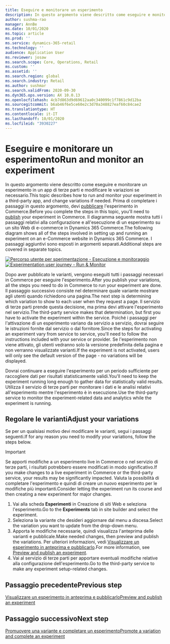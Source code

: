 ```yaml
---
title: Eseguire e monitorare un esperimento
description: In questo argomento viene descritto come eseguire e monitorare un esperimento in un servizio di terze parti. Descrive inoltre come apportare modifiche alle varianti dopo l'inizio dell'esperimento.
author: sushma-rao
manager: AnnBe
ms.date: 10/01/2020
ms.topic: article
ms.prod: ''
ms.service: dynamics-365-retail
ms.technology: ''
audience: Application User
ms.reviewer: josaw
ms.search.scope: Core, Operations, Retail
ms.custom: ''
ms.assetid: ''
ms.search.region: global
ms.search.industry: Retail
ms.author: sushmar
ms.search.validFrom: 2020-09-30
ms.dyn365.ops.version: AX 10.0.13
ms.openlocfilehash: 4cb7d863d9d69612aa0c340099c1f7861c9d12ba
ms.sourcegitcommit: b6ab46f6e5ce60e2c3d70a348827eaf60c84cae2
ms.translationtype: HT
ms.contentlocale: it-IT
ms.lasthandoff: 10/01/2020
ms.locfileid: "3930227"
---
```

# <a name="run-and-monitor-an-experiment"></a><span data-ttu-id="65c61-104">Eseguire e monitorare un esperimento</span><span class="sxs-lookup"><span data-stu-id="65c61-104">Run and monitor an experiment</span></span>

<span data-ttu-id="65c61-105">In questo argomento viene descritto come eseguire e monitorare un esperimento in un app di terze parti e modificare le variazioni se necessario.</span><span class="sxs-lookup"><span data-stu-id="65c61-105">This topic describes how to run and monitor your experiment in a third-party app, and change variations if needed.</span></span> <span data-ttu-id="65c61-106">Prima di completare i passaggi in questo argomento, devi [ pubblicare](experimentation-preview-publish.md) l'esperimento in Commerce.</span><span class="sxs-lookup"><span data-stu-id="65c61-106">Before you complete the steps in this topic, you'll need to [publish](experimentation-preview-publish.md) your experiment in Commerce.</span></span> <span data-ttu-id="65c61-107">Il diagramma seguente mostra tutti i passaggi relativi alla configurazione e all'esecuzione di un esperimento su un sito Web di e-commerce in Dynamics 365 Commerce.</span><span class="sxs-lookup"><span data-stu-id="65c61-107">The following diagram shows all of the steps involved in setting up and running an experiment on an e-Commerce website in Dynamics 365 Commerce.</span></span> <span data-ttu-id="65c61-108">I passaggi aggiuntivi sono esposti in argomenti separati.</span><span class="sxs-lookup"><span data-stu-id="65c61-108">Additional steps are covered in separate topics.</span></span>

<span data-ttu-id="65c61-109">[ ![Percorso utente per sperimentazione - Esecuzione e monitoraggio](./media/experimentation_run_monitor.svg) ](./media/experimentation_run_monitor.svg#lightbox)</span><span class="sxs-lookup"><span data-stu-id="65c61-109">[ ![Experimentation user journey - Run & Monitor](./media/experimentation_run_monitor.svg) ](./media/experimentation_run_monitor.svg#lightbox)</span></span>

<span data-ttu-id="65c61-110">Dopo aver pubblicato le varianti, vengono eseguiti tutti i passaggi necessari in Commerce per eseguire l'esperimento.</span><span class="sxs-lookup"><span data-stu-id="65c61-110">After you publish your variations, all the steps you need to do in Commerce to run your experiment are done.</span></span> <span data-ttu-id="65c61-111">Il passaggio successivo consiste nel determinare quale variante mostrare agli utenti quando richiedono una pagina.</span><span class="sxs-lookup"><span data-stu-id="65c61-111">The next step is determining which variation to show to each user when they request a page.</span></span> <span data-ttu-id="65c61-112">Il servizio di terze parti prende questa decisione, ma prima devi attivare l'esperimento nel servizio.</span><span class="sxs-lookup"><span data-stu-id="65c61-112">The third-party service makes that determination, but first you have to activate the experiment within the service.</span></span> <span data-ttu-id="65c61-113">Poiché i passaggi per l'attivazione di un esperimento variano da servizio a servizio, dovrai seguire le istruzioni fornite dal servizio o dal fornitore.</span><span class="sxs-lookup"><span data-stu-id="65c61-113">Since the steps for activating an experiment vary from service to service, you'll need to follow the instructions included with your service or provider.</span></span> <span data-ttu-id="65c61-114">Se l'esperimento non viene attivato, gli utenti vedranno solo la versione predefinita della pagina e non verranno visualizzate varianti.</span><span class="sxs-lookup"><span data-stu-id="65c61-114">If the experiment is not activated, users will only see the default version of the page - no variations will be displayed.</span></span>

<span data-ttu-id="65c61-115">Dovrai continuare a eseguire l'esperimento per un periodo sufficiente per raccogliere dati per risultati statisticamente validi.</span><span class="sxs-lookup"><span data-stu-id="65c61-115">You'll need to keep the experiment running long enough to gather data for statistically valid results.</span></span> <span data-ttu-id="65c61-116">Utilizza il servizio di terze parti per monitorare i dati e le analisi relativi all'esperimento mentre l'esperimento è in esecuzione.</span><span class="sxs-lookup"><span data-stu-id="65c61-116">Use the third-party service to monitor the experiment-related data and analytics while the experiment is running.</span></span>

## <a name="adjust-your-variations"></a><span data-ttu-id="65c61-117">Regolare le varianti</span><span class="sxs-lookup"><span data-stu-id="65c61-117">Adjust your variations</span></span>
<span data-ttu-id="65c61-118">Se per un qualsiasi motivo devi modificare le varianti, segui i passaggi seguenti.</span><span class="sxs-lookup"><span data-stu-id="65c61-118">If for any reason you need to modify your variations, follow the steps below.</span></span>

> [!IMPORTANT]
> <span data-ttu-id="65c61-119">Se apporti modifiche a un esperimento live in Commerce o nel servizio di terze parti, i risultati potrebbero essere modificati in modo significativo.</span><span class="sxs-lookup"><span data-stu-id="65c61-119">If you make changes to a live experiment in Commerce or the third-party service, your results may be significantly impacted.</span></span> <span data-ttu-id="65c61-120">Valuta la possibilità di completare l'esperimento e quindi di creare un nuovo esperimento per le modifiche più importanti.</span><span class="sxs-lookup"><span data-stu-id="65c61-120">Consider letting the experiment run its course and then creating a new experiment for major changes.</span></span>

1. <span data-ttu-id="65c61-121">Vai alla scheda **Esperimenti** in Creazione di siti Web e seleziona l'esperimento.</span><span class="sxs-lookup"><span data-stu-id="65c61-121">Go to the **Experiments** tab in site builder and select the experiment.</span></span> 
1. <span data-ttu-id="65c61-122">Seleziona la variante che desideri aggiornare dal menu a discesa.</span><span class="sxs-lookup"><span data-stu-id="65c61-122">Select the variation you want to update from the drop-down menu.</span></span>
1. <span data-ttu-id="65c61-123">Apporta le modifiche necessarie, quindi visualizza l'anteprima delle varianti e pubblicale.</span><span class="sxs-lookup"><span data-stu-id="65c61-123">Make needed changes, then preview and publish the variations.</span></span> <span data-ttu-id="65c61-124">Per ulteriori informazioni, vedi [Visualizzare un esperimento in anteprima e pubblicarlo](experimentation-preview-publish.md).</span><span class="sxs-lookup"><span data-stu-id="65c61-124">For more information, see [Preview and publish an experiment](experimentation-preview-publish.md).</span></span>
1. <span data-ttu-id="65c61-125">Vai al servizio di terze parti per apportare eventuali modifiche relative alla configurazione dell'esperimento.</span><span class="sxs-lookup"><span data-stu-id="65c61-125">Go to the third-party service to make any experiment setup-related changes.</span></span>
    
## <a name="previous-step"></a><span data-ttu-id="65c61-126">Passaggio precedente</span><span class="sxs-lookup"><span data-stu-id="65c61-126">Previous step</span></span>
[<span data-ttu-id="65c61-127">Visualizzare un esperimento in anteprima e pubblicarlo</span><span class="sxs-lookup"><span data-stu-id="65c61-127">Preview and publish an experiment</span></span>](experimentation-preview-publish.md)

## <a name="next-step"></a><span data-ttu-id="65c61-128">Passaggio successivo</span><span class="sxs-lookup"><span data-stu-id="65c61-128">Next step</span></span>
[<span data-ttu-id="65c61-129">Promuovere una variante e completare un esperimento</span><span class="sxs-lookup"><span data-stu-id="65c61-129">Promote a variation and complete an experiment</span></span>](experimentation-review-complete.md)
